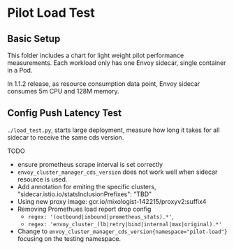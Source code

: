 # Pilot Load Test

## Basic Setup

This folder includes a chart for light weight pilot performance measurements. Each workload only has one Envoy sidecar, single
container in a Pod.

In 1.1.2 release, as resource consumption data point,
Envoy sidecar consumes 5m CPU and 128M memory.

## Config Push Latency Test

`./load_test.py`, starts large deployment, measure how long it takes for all
sidecar to receive the same cds version.

TODO
- ensure prometheus scrape interval is set correctly
- `envoy_cluster_manager_cds_version` does not work well when sidecar resource is used.
- Add annotation for emiting the specific clusters, "sidecar.istio.io/statsInclusionPrefixes": "TBD"
- Using new proxy image: gcr.io/mixologist-142215/proxyv2:suffix4
- Removing Promethues load report drop config
  - `regex: '(outbound|inbound|prometheus_stats).*'`, 
  - `regex: 'envoy_cluster_(lb|retry|bind|internal|max|original).*'`
- Change to `envoy_cluster_manager_cds_version{namespace="pilot-load"}` focusing on the testing namespace.